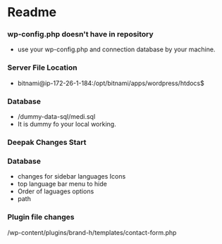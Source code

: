 # Readme

### wp-config.php doesn't have in repository
- use your wp-config.php and connection database by your machine.

### Server File Location
- bitnami@ip-172-26-1-184:/opt/bitnami/apps/wordpress/htdocs$ 

### Database
- /dummy-data-sql/medi.sql 
- It is dummy fo your local working.
### Deepak Changes Start
### Database
- changes for sidebar languages Icons
- top language bar menu to hide
- Order of laguages options
- path 
### Plugin file changes 
/wp-content/plugins/brand-h/templates/contact-form.php 
